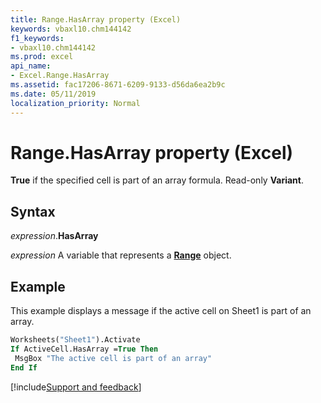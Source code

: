 ```yaml
---
title: Range.HasArray property (Excel)
keywords: vbaxl10.chm144142
f1_keywords:
- vbaxl10.chm144142
ms.prod: excel
api_name:
- Excel.Range.HasArray
ms.assetid: fac17206-8671-6209-9133-d56da6ea2b9c
ms.date: 05/11/2019
localization_priority: Normal
---
```



# Range.HasArray property (Excel)

**True** if the specified cell is part of an array formula. Read-only **Variant**.


## Syntax

_expression_.**HasArray**

_expression_ A variable that represents a **[Range](excel.range(object).md)** object.


## Example

This example displays a message if the active cell on Sheet1 is part of an array.

```vb
Worksheets("Sheet1").Activate 
If ActiveCell.HasArray =True Then 
 MsgBox "The active cell is part of an array" 
End If
```



[!include[Support and feedback](~/includes/feedback-boilerplate.md)]